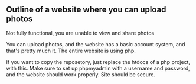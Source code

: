 
  ## **Outline of a website where you can upload photos**

  Not fully functional, you are unable to view and share photos 

  You can upload photos, and the website has a basic account system, and that's pretty much it.
  The entire website is using php.

  If you want to copy the reposetory, just replace the htdocs of a php project, with this. 
  Make sure to set up phpmyadmin with a username and password, and the website should work properly. Site should be secure.
